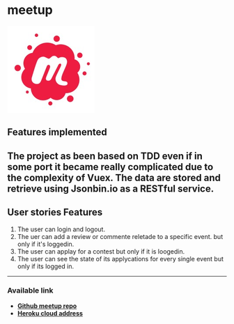 

# meetup

![](https://github.com/jensengbg-michele-carmagnani/meetup3/blob/main/src/assets/logo.jpg)




## Features implemented 
> 
The project as been based on TDD even if in some port it became really complicated due to the complexity of Vuex.
The data are stored and retrieve using Jsonbin.io as a RESTful service.
-
 ## User stories  Features
1. The user can login and logout.
2. The uer can add a review or commente reletade to a specific event. but only if it's loggedin.
3. The user can applay for a contest but only if it is loogedin.
4. The user can see the state of its applycations for every single event but only if its logged in.

 

------------
### Available link 
- **[Github meetup repo](https://trello.com/b/PupblE89/vue-shophttp:// "Meetup repository")**
- **[Heroku cloud address](https://meetup-michele.herokuapp.com/#/ "Heroku cloud address")**
